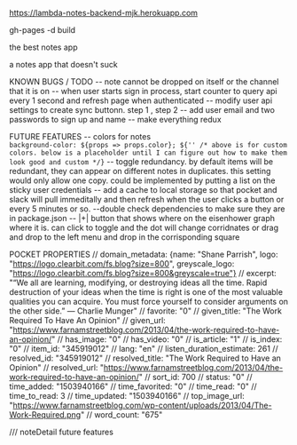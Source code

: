 https://lambda-notes-backend-mjk.herokuapp.com

gh-pages -d build

the best notes app 

a notes app that doesn't suck

KNOWN BUGS / TODO
    -- note cannot be dropped on itself or the channel that it is on 
    -- when user starts sign in process, start counter to query api every 1 second and refresh page when authenticated
    -- modify user api settings to create sync buttonn. step 1 , step 2 
    -- add user email and two passwords to sign up and name 
    -- make everything redux

FUTURE FEATURES 
    -- colors for notes     
        ``background-color: ${props => props.color};
        ${'' /* above is for custom colors. below is a placeholder until I can figure out how to make them look good and custom */}``
    -- toggle redundancy. by default items will be redundant, they can appear on different notes in duplicates. this setting would only allow one copy. could be implemented by putting a list on the sticky user credentials
    -- add a cache to local storage so that pocket and slack will pull immeditally and then refresh when the user clicks a button or every 5 minutes or so. 
    --double check dependencies to make sure they are in package.json
    -- |+| button that shows where on the eisenhower graph where it is. can click to toggle and the dot will change corridnates or drag and drop to the left menu and drop in the corrisponding square

POCKET PROPERTIES
    //     domain_metadata: {name: "Shane Parrish", logo: "https://logo.clearbit.com/fs.blog?size=800", greyscale_logo: "https://logo.clearbit.com/fs.blog?size=800&greyscale=true"}
    // excerpt: "“We all are learning, modifying, or destroying ideas all the time.     Rapid destruction of your ideas when the time is right is one     of the most valuable qualities you can acquire.     You must force yourself to consider arguments on the other side.”     — Charlie Munger"
    // favorite: "0"
    // given_title: "The Work Required To Have An Opinion"
    // given_url: "https://www.farnamstreetblog.com/2013/04/the-work-required-to-have-an-opinion/"
    // has_image: "0"
    // has_video: "0"
    // is_article: "1"
    // is_index: "0"
    // item_id: "345919012"
    // lang: "en"
    // listen_duration_estimate: 261
    // resolved_id: "345919012"
    // resolved_title: "The Work Required to Have an Opinion"
    // resolved_url: "https://www.farnamstreetblog.com/2013/04/the-work-required-to-have-an-opinion/"
    // sort_id: 700
    // status: "0"
    // time_added: "1503940166"
    // time_favorited: "0"
    // time_read: "0"
    // time_to_read: 3
    // time_updated: "1503940166"
    // top_image_url: "https://www.farnamstreetblog.com/wp-content/uploads/2013/04/The-Work-Required.png"
    // word_count: "675"

/// noteDetail future features 
        <!-- {/* <button name='fork' onClick={this.clickHandler}>
        Allow Forks
    </button> */}
    {/* <button name='clone' onClick={this.clickHandler}>
        Allow Clones
    </button> */}
    {/* <button name='edit' onClick={this.clickHandler}>
        Allow Edits
    </button> */}
    {/* <button 
        id='copyLink'
        name='share' 
        onClick={this.clickHandler}
        value={`${process.env.REACT_APP_FRONTEND_URL}/${this.props.note.sticky_username}/note/${this.props.note.id}`}
    >
        Copy link to note to clipboard
    </button> */}
    {/* <button >
        <i name='delete' onClick={this.clickHandler}className=" menu-item fas fa-trash-alt"></i>
    </button> */}
    {/* <button >
        Make all children the same privacy settings
    </button> */}
    {/* <i className="fas fa-cogs"></i> */} -->
    <!-- //<button onClick={this.clickHandler}>Pin Note</button> -->
